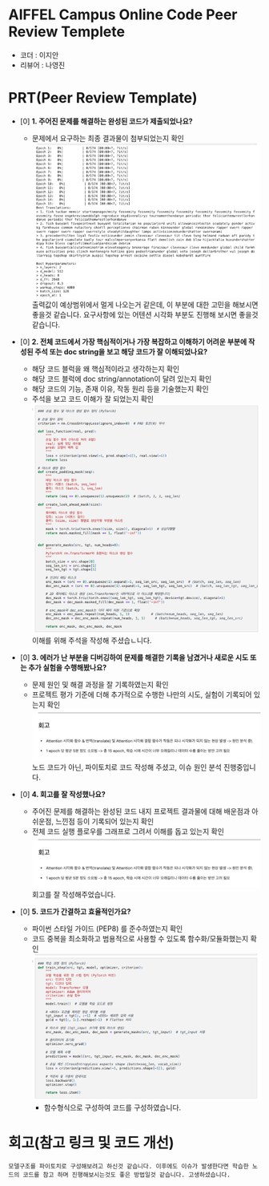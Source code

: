 
# AIFFEL Campus Online Code Peer Review Templete
- 코더 : 이지안
- 리뷰어 : 나영진

# PRT(Peer Review Template)
- [0]  **1. 주어진 문제를 해결하는 완성된 코드가 제출되었나요?**
    - 문제에서 요구하는 최종 결과물이 첨부되었는지 확인
        ![03](assets/res03.png)    
        출력값이 예상범위에서 멀게 나오는거 같은데, 이 부분에 대한 고민을 해보시면 좋을것 같습니다. 요구사항에 있는 어텐션 시각화 부분도 진행해 보시면 좋을것 같습니다.

    
- [0]  **2. 전체 코드에서 가장 핵심적이거나 가장 복잡하고 이해하기 어려운 부분에 작성된 
주석 또는 doc string을 보고 해당 코드가 잘 이해되었나요?**
    - 해당 코드 블럭을 왜 핵심적이라고 생각하는지 확인
    - 해당 코드 블럭에 doc string/annotation이 달려 있는지 확인
    - 해당 코드의 기능, 존재 이유, 작동 원리 등을 기술했는지 확인
    - 주석을 보고 코드 이해가 잘 되었는지 확인
        ![02](assets/res02.png)      
         이해를 위해 주석을 작성해 주셨습ㄴ니다.

        
- [0]  **3. 에러가 난 부분을 디버깅하여 문제를 해결한 기록을 남겼거나
새로운 시도 또는 추가 실험을 수행해봤나요?**
    - 문제 원인 및 해결 과정을 잘 기록하였는지 확인
    - 프로젝트 평가 기준에 더해 추가적으로 수행한 나만의 시도, 
    실험이 기록되어 있는지 확인
      ![04](assets/res04.png)
        노드 코드가 아닌, 파이토치로 코드 작성해 주셨고, 이슈 원인 분석 진행중입니다.

        
- [0]  **4. 회고를 잘 작성했나요?**
    - 주어진 문제를 해결하는 완성된 코드 내지 프로젝트 결과물에 대해
    배운점과 아쉬운점, 느낀점 등이 기록되어 있는지 확인
    - 전체 코드 실행 플로우를 그래프로 그려서 이해를 돕고 있는지 확인
      ![04](assets/res04.png)    
        회고를 잘 작성해주었습니다. 
     


        
- [0]  **5. 코드가 간결하고 효율적인가요?**
    - 파이썬 스타일 가이드 (PEP8) 를 준수하였는지 확인
    - 코드 중복을 최소화하고 범용적으로 사용할 수 있도록 함수화/모듈화했는지 확인
      ![05](assets/res05.png)    
      - 함수형식으로 구성하여 코드를 구성하였습니다.   

      

# 회고(참고 링크 및 코드 개선)
```
모델구조를 파이토치로 구성해보려고 하신것 같습니다. 이후에도 이슈가 발생한다면 학습한 노드의 코드를 참고 하며 진행해보시는것도 좋은 방법일것 같습니다. 고생하셨습니다.
```

